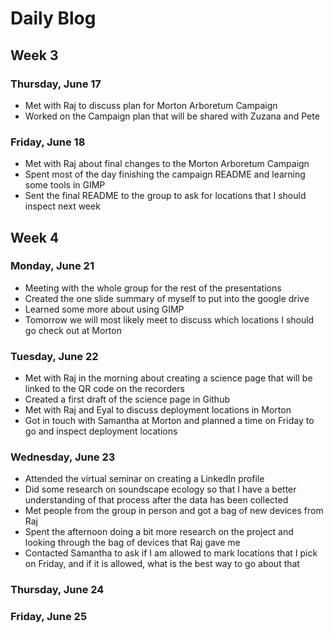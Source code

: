# Daily Blog

## Week 3
### Thursday, June 17
* Met with Raj to discuss plan for Morton Arboretum Campaign
* Worked on the Campaign plan that will be shared with Zuzana and Pete

### Friday, June 18
* Met with Raj about final changes to the Morton Arboretum Campaign
* Spent most of the day finishing the campaign README and learning some tools in GIMP
* Sent the final README to the group to ask for locations that I should inspect next week

## Week 4
### Monday, June 21
* Meeting with the whole group for the rest of the presentations
* Created the one slide summary of myself to put into the google drive
* Learned some more about using GIMP
* Tomorrow we will most likely meet to discuss which locations I should go check out at Morton

### Tuesday, June 22
* Met with Raj in the morning about creating a science page that will be linked to the QR code on the recorders
* Created a first draft of the science page in Github
* Met with Raj and Eyal to discuss deployment locations in Morton
* Got in touch with Samantha at Morton and planned a time on Friday to go and inspect deployment locations

### Wednesday, June 23
* Attended the virtual seminar on creating a LinkedIn profile
* Did some research on soundscape ecology so that I have a better understanding of that process after the data has been collected
* Met people from the group in person and got a bag of new devices from Raj
* Spent the afternoon doing a bit more research on the project and looking through the bag of devices that Raj gave me
* Contacted Samantha to ask if I am allowed to mark locations that I pick on Friday, and if it is allowed, what is the best way to go about that

### Thursday, June 24


### Friday, June 25

